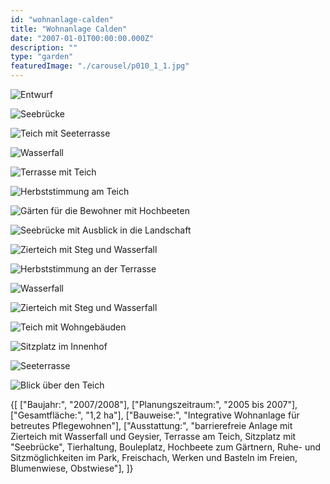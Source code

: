 ```yaml
---
id: "wohnanlage-calden"
title: "Wohnanlage Calden"
date: "2007-01-01T00:00:00.000Z"
description: ""
type: "garden"
featuredImage: "./carousel/p010_1_1.jpg"
---
```


<Carousel>
<CarouselImage description="Entwurf">

![Entwurf](./carousel/p010_1_1.jpg)

</CarouselImage>
<CarouselImage description="Seebrücke">

![Seebrücke](./carousel/p010_1_2.jpg)

</CarouselImage>
<CarouselImage description="Teich mit Seeterrasse">

![Teich mit Seeterrasse](./carousel/p010_1_4.jpg)

</CarouselImage>
<CarouselImage description="Wasserfall">

![Wasserfall](./carousel/p010_1_5.jpg)

</CarouselImage>
<CarouselImage description="Terrasse mit Teich">

![Terrasse mit Teich](./carousel/p010_1_8.jpg)

</CarouselImage>
<CarouselImage description="Herbststimmung am Teich">

![Herbststimmung am Teich](./carousel/p010_1_10.jpg)

</CarouselImage>
<CarouselImage description="Gärten für die Bewohner mit Hochbeeten">

![Gärten für die Bewohner mit Hochbeeten](./carousel/p010_1_11.jpg)

</CarouselImage>
<CarouselImage description="Seebrücke mit Ausblick in die Landschaft">

![Seebrücke mit Ausblick in die Landschaft](./carousel/p010_1_14.jpg)

</CarouselImage>
<CarouselImage description="Zierteich mit Steg und Wasserfall">

![Zierteich mit Steg und Wasserfall](./carousel/p010_1_15.jpg)

</CarouselImage>
<CarouselImage description="Herbststimmung an der Terrasse">

![Herbststimmung an der Terrasse](./carousel/p010_1_16.jpg)

</CarouselImage>
<CarouselImage description="Wasserfall">

![Wasserfall](./carousel/p010_1_18.jpg)

</CarouselImage>
<CarouselImage description="Zierteich mit Steg und Wasserfall">

![Zierteich mit Steg und Wasserfall](./carousel/p010_1_19.jpg)

</CarouselImage>
<CarouselImage description="Teich mit Wohngebäuden">

![Teich mit Wohngebäuden](./carousel/p010_1_20.jpg)

</CarouselImage>
<CarouselImage description="Sitzplatz im Innenhof">

![Sitzplatz im Innenhof](./carousel/p010_1_24.jpg)

</CarouselImage>
<CarouselImage description="Seeterrasse">

![Seeterrasse](./carousel/p010_1_25.jpg)

</CarouselImage>
<CarouselImage description="Blick über den Teich">

![Blick über den Teich](./carousel/p010_1_27.jpg)

</CarouselImage>
</Carousel>


<SpecificationsTable title="Wohnanlage Calden - technische Daten">
    {[
        ["Baujahr:", "2007/2008"],
        ["Planungszeitraum:", "2005 bis 2007"],
        ["Gesamtfläche:", "1,2 ha"],
        ["Bauweise:", "Integrative Wohnanlage für betreutes Pflegewohnen"],
        ["Ausstattung:", "barrierefreie Anlage mit Zierteich mit Wasserfall und Geysier, Terrasse am Teich, Sitzplatz mit &quot;Seebrücke&quot;, Tierhaltung, Bouleplatz, Hochbeete zum Gärtnern, Ruhe- und Sitzmöglichkeiten im Park, Freischach, Werken und Basteln im Freien, Blumenwiese, Obstwiese"],
    ]}
</SpecificationsTable>
